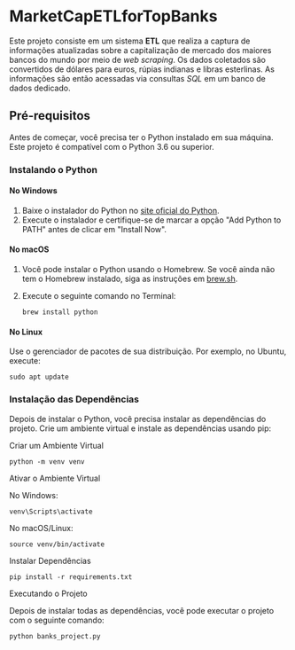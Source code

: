 # MarketCapETLforTopBanks

Este projeto consiste em um sistema **ETL** que realiza a captura de informações atualizadas sobre a capitalização de mercado dos maiores bancos do mundo por meio de *web scraping*. Os dados coletados são convertidos de dólares para euros, rúpias indianas e libras esterlinas. As informações são então acessadas via consultas *SQL* em um banco de dados dedicado.

## Pré-requisitos

Antes de começar, você precisa ter o Python instalado em sua máquina. Este projeto é compatível com o Python 3.6 ou superior.

### Instalando o Python

#### No Windows

1. Baixe o instalador do Python no [site oficial do Python](https://www.python.org/downloads/).
2. Execute o instalador e certifique-se de marcar a opção "Add Python to PATH" antes de clicar em "Install Now".

#### No macOS

1. Você pode instalar o Python usando o Homebrew. Se você ainda não tem o Homebrew instalado, siga as instruções em [brew.sh](https://brew.sh).

2. Execute o seguinte comando no Terminal:

   ```
   brew install python
   ```

#### No Linux

  Use o gerenciador de pacotes de sua distribuição. Por exemplo, no Ubuntu, execute:

    sudo apt update

### Instalação das Dependências

Depois de instalar o Python, você precisa instalar as dependências do projeto. Crie um ambiente virtual e instale as dependências usando pip:

Criar um Ambiente Virtual

    python -m venv venv

Ativar o Ambiente Virtual

No Windows:

    venv\Scripts\activate

No macOS/Linux:

    source venv/bin/activate

Instalar Dependências

    pip install -r requirements.txt

Executando o Projeto

Depois de instalar todas as dependências, você pode executar o projeto com o seguinte comando:

```
python banks_project.py
```
